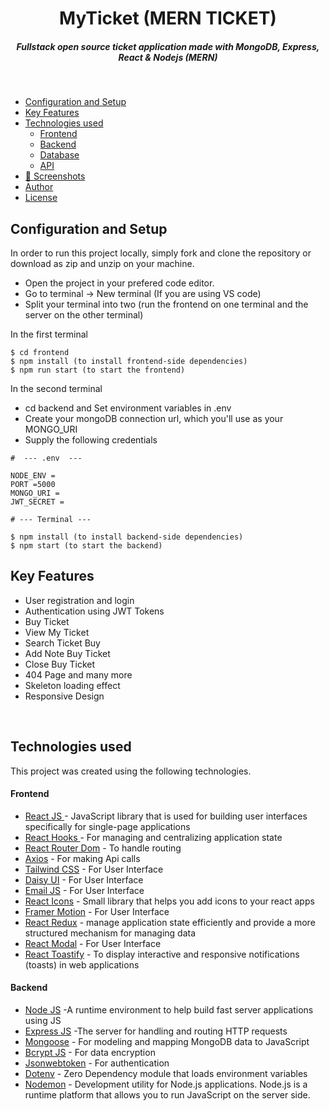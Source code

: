 <H1 align ="center" >MyTicket (MERN TICKET)  </h1>
<h5  align ="center"> 
Fullstack open source ticket application made with MongoDB, Express, React & Nodejs (MERN) </h5>
<br/>

  * [Configuration and Setup](#configuration-and-setup)
  * [Key Features](#key-features)
  * [Technologies used](#technologies-used)
      - [Frontend](#frontend)
      - [Backend](#backend)
      - [Database](#database)
      - [API](#api)
  * [📸 Screenshots](#screenshots)
  * [Author](#author)
  * [License](#license)

## Configuration and Setup

In order to run this project locally, simply fork and clone the repository or download as zip and unzip on your machine.

- Open the project in your prefered code editor.
- Go to terminal -> New terminal (If you are using VS code)
- Split your terminal into two (run the frontend on one terminal and the server on the other terminal)

In the first terminal

```
$ cd frontend
$ npm install (to install frontend-side dependencies)
$ npm run start (to start the frontend)

```

In the second terminal

- cd backend and Set environment variables in .env
- Create your mongoDB connection url, which you'll use as your MONGO_URI
- Supply the following credentials

```
#  --- .env  ---

NODE_ENV =
PORT =5000
MONGO_URI =
JWT_SECRET =

```

```
# --- Terminal ---

$ npm install (to install backend-side dependencies)
$ npm start (to start the backend)

```

##  Key Features

- User registration and login
- Authentication using JWT Tokens
- Buy Ticket
- View My Ticket
- Search Ticket Buy
- Add Note Buy Ticket
- Close Buy Ticket
- 404 Page and many more
- Skeleton loading effect
- Responsive Design

<br/>

##  Technologies used

This project was created using the following technologies.

####  Frontend 

- [React JS ](https://www.npmjs.com/package/react) - JavaScript library that is used for building user interfaces specifically for single-page applications
- [React Hooks  ](https://reactjs.org/docs/hooks-intro.html) - For managing and centralizing application state
- [React Router Dom](https://www.npmjs.com/package/react-router-dom) - To handle routing
- [Axios](https://www.npmjs.com/package/axios) - For making Api calls
- [Tailwind CSS](https://tailwindcss.com/) - For User Interface
- [Daisy UI](https://daisyui.com/docs/changelog/) - For User Interface
- [Email JS](https://www.emailjs.com/) - For User Interface
- [React Icons](https://react-icons.github.io/react-icons/) - Small library that helps you add icons  to your react apps
- [Framer Motion](https://www.framer.com/motion/) - For User Interface
- [React Redux](https://react-redux.js.org/) - manage application state efficiently and provide a more structured mechanism for managing data
- [React Modal](https://www.npmjs.com/package/react-modal) - For User Interface
- [React Toastify](https://www.npmjs.com/package/react-toastify) - To display interactive and responsive notifications (toasts) in web applications

####  Backend 

- [Node JS](https://nodejs.org/en/) -A runtime environment to help build fast server applications using JS
- [Express JS](https://www.npmjs.com/package/express) -The server for handling and routing HTTP requests
- [Mongoose](https://mongoosejs.com/) - For modeling and mapping MongoDB data to JavaScript
- [Bcrypt JS](https://www.npmjs.com/package/bcryptjs) - For data encryption
- [Jsonwebtoken](https://www.npmjs.com/package/jsonwebtoken) - For authentication
- [Dotenv](https://www.npmjs.com/package/dotenv) - Zero Dependency module that loads environment variables
- [Nodemon](https://nodemon.io/) - Development utility for Node.js applications. Node.js is a runtime platform that allows you to run JavaScript on the server side.
